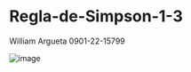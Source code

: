 # Regla-de-Simpson-1-3
William Argueta 0901-22-15799


![image](https://github.com/user-attachments/assets/44a7a0e5-db07-4e17-8550-b0659f08ceee)
